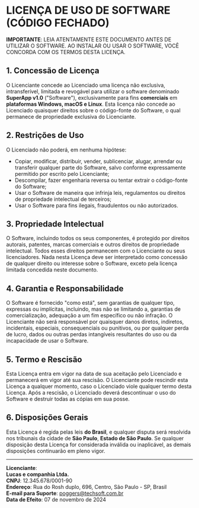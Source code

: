 # LICENÇA DE USO DE SOFTWARE (CÓDIGO FECHADO)

**IMPORTANTE**: LEIA ATENTAMENTE ESTE DOCUMENTO ANTES DE UTILIZAR O SOFTWARE. AO INSTALAR OU USAR O SOFTWARE, VOCÊ CONCORDA COM OS TERMOS DESTA LICENÇA.

## 1. Concessão de Licença

O Licenciante concede ao Licenciado uma licença não exclusiva, intransferível, limitada e revogável para utilizar o software denominado **SuperApp v1.0** ("Software"), exclusivamente para fins **comerciais** em **plataformas Windows, macOS e Linux**. Esta licença não concede ao Licenciado quaisquer direitos sobre o código-fonte do Software, o qual permanece de propriedade exclusiva do Licenciante.

## 2. Restrições de Uso

O Licenciado não poderá, em nenhuma hipótese:

- Copiar, modificar, distribuir, vender, sublicenciar, alugar, arrendar ou transferir qualquer parte do Software, salvo conforme expressamente permitido por escrito pelo Licenciante;
- Descompilar, fazer engenharia reversa ou tentar extrair o código-fonte do Software;
- Usar o Software de maneira que infrinja leis, regulamentos ou direitos de propriedade intelectual de terceiros;
- Usar o Software para fins ilegais, fraudulentos ou não autorizados.

## 3. Propriedade Intelectual

O Software, incluindo todos os seus componentes, é protegido por direitos autorais, patentes, marcas comerciais e outros direitos de propriedade intelectual. Todos esses direitos permanecem com o Licenciante ou seus licenciadores. Nada nesta Licença deve ser interpretado como concessão de qualquer direito ou interesse sobre o Software, exceto pela licença limitada concedida neste documento.

## 4. Garantia e Responsabilidade

O Software é fornecido "como está", sem garantias de qualquer tipo, expressas ou implícitas, incluindo, mas não se limitando a, garantias de comercialização, adequação a um fim específico ou não infração. O Licenciante não será responsável por quaisquer danos diretos, indiretos, incidentais, especiais, consequenciais ou punitivos, ou por qualquer perda de lucro, dados ou outras perdas intangíveis resultantes do uso ou da incapacidade de usar o Software.

## 5. Termo e Rescisão

Esta Licença entra em vigor na data de sua aceitação pelo Licenciado e permanecerá em vigor até sua rescisão. O Licenciante pode rescindir esta Licença a qualquer momento, caso o Licenciado viole qualquer termo desta Licença. Após a rescisão, o Licenciado deverá descontinuar o uso do Software e destruir todas as cópias em sua posse.

## 6. Disposições Gerais

Esta Licença é regida pelas leis **do Brasil**, e qualquer disputa será resolvida nos tribunais da cidade de **São Paulo**, **Estado de São Paulo**. Se qualquer disposição desta Licença for considerada inválida ou inaplicável, as demais disposições continuarão em pleno vigor.

---

**Licenciante**:  
**Lucas e companhia Ltda.**  
**CNPJ**: 12.345.678/0001-90  
**Endereço**: Rua do Rosh duplo, 696, Centro, São Paulo - SP, Brasil  
**E-mail para Suporte**: poggers@techsoft.com.br  
**Data de Efeito**: 07 de novembro de 2024
